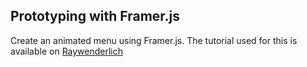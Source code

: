 ## Prototyping with Framer.js

Create an animated menu using Framer.js.
The tutorial used for this is available on [Raywenderlich][1]

[1]: https://www.raywenderlich.com/135380/using-framer-prototype-ios-animations
